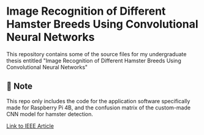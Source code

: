 # Image Recognition of Different Hamster Breeds Using Convolutional Neural Networks
This repository contains some of the source files for my undergraduate thesis entitled "Image Recognition of Different Hamster Breeds Using Convolutional Neural Networks"

## 📝 Note
This repo only includes the code for the application software specifically made for Raspberry Pi 4B, and the confusion matrix of the custom-made CNN model for hamster detection.

[Link to IEEE Article](https://ieeexplore.ieee.org/document/10730364)
